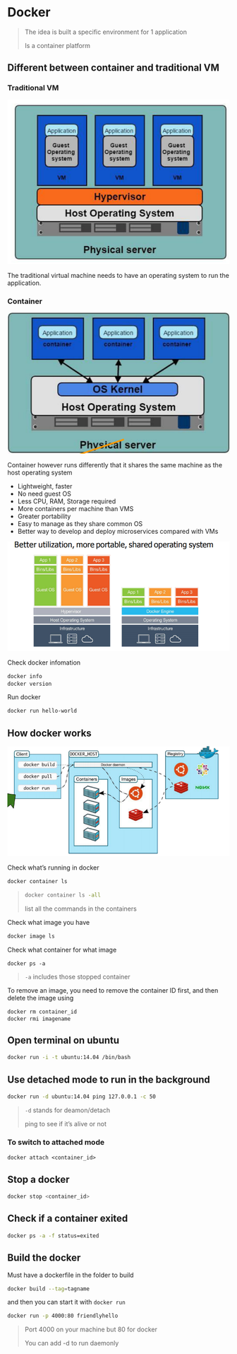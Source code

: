 # Docker

> The idea is built a specific environment for 1 application
>
> Is a container platform

## Different between container and traditional VM

### Traditional VM

![1568506099339](W7-lec7.assets/1568506099339.png)

The traditional virtual machine needs to have an operating system to run the application.



### Container

![1568506163733](W7-lec7.assets/1568506163733.png)

Container however runs differently that it shares the same machine as the host operating system

- Lightweight, faster
- No need guest OS
- Less CPU, RAM, Storage required
- More containers per machine than VMS
- Greater portability
- Easy to manage as they share common OS
- Better way to develop and deploy microservices compared with VMs

![1568506396650](W7-lec7.assets/1568506396650.png)



Check docker infomation

```bash
docker info
docker version
```

Run docker

```bash
docker run hello-world
```

## How docker works

![1568506934501](W7-lec7.assets/1568506934501.png)



Check what’s running in docker

```bash
docker container ls
```

> ```bash
> docker container ls -all
> ```
>
> list all the commands in the containers

Check what image you have

```bash
docker image ls
```

Check what container for what image

```
docker ps -a
```

> `-a` includes those stopped container

To remove an image, you need to remove the container ID first, and then delete the image using

```
docker rm container_id
docker rmi imagename
```



## Open terminal on ubuntu

```bash
docker run -i -t ubuntu:14.04 /bin/bash
```

## Use detached mode to run in the background

```bash
docker run -d ubuntu:14.04 ping 127.0.0.1 -c 50
```

> `-d` stands for deamon/detach
>
> ping to see if it’s alive or not

### To switch to attached mode

```
docker attach <container_id>
```

## Stop a docker

```bash
docker stop <container_id>
```

## Check if a container exited

```bash
docker ps -a -f status=exited
```

## Build the docker

Must have a dockerfile in the folder to build

```bash
docker build --tag=tagname
```

and then you can start it with `docker run`

```bash
docker run -p 4000:80 friendlyhello
```

> Port 4000 on your machine but 80 for docker
>
> You can add -d to run daemonly

